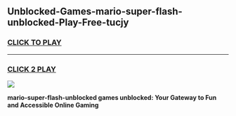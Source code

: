 
## Unblocked-Games-mario-super-flash-unblocked-Play-Free-tucjy
<h3>
<a href="https://premium76.site?title=mario-super-flash-unblocked&ref=18A1">CLICK TO PLAY</a></h3>
<hr>

<h3>
<a href="https://premium76.site?title=mario-super-flash-unblocked&ref=18A1">CLICK 2 PLAY</a>
  
</h3>

<a href="https://premium76.site?title=mario-super-flash-unblocked&ref=18A1"><img src="https://clearcache.store/games.png"></a>


**mario-super-flash-unblocked games unblocked: Your Gateway to Fun and Accessible Online Gaming**
